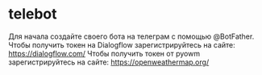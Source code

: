 # telebot
Для начала создайте своего бота на телеграм с помощью @BotFather.
Чтобы получить токен на Dialogflow зарегистрируйтесь на сайте: https://dialogflow.com/
Чтобы получить токен от pyowm зарегистрируйтесь на сайте: https://openweathermap.org/

